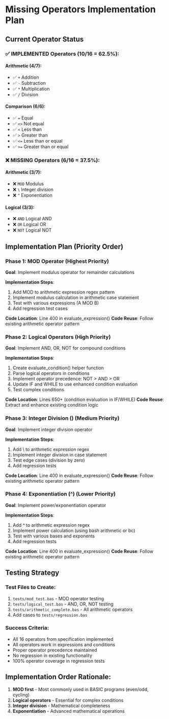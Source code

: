 # Missing Operators Implementation Plan

## Current Operator Status

### ✅ IMPLEMENTED Operators (10/16 = 62.5%):

#### Arithmetic (4/7):
- ✅ `+` Addition
- ✅ `-` Subtraction  
- ✅ `*` Multiplication
- ✅ `/` Division

#### Comparison (6/6):
- ✅ `=` Equal
- ✅ `<>` Not equal
- ✅ `<` Less than
- ✅ `>` Greater than
- ✅ `<=` Less than or equal
- ✅ `>=` Greater than or equal

### ❌ MISSING Operators (6/16 = 37.5%):

#### Arithmetic (3/7):
- ❌ `MOD` Modulus
- ❌ `\` Integer division
- ❌ `^` Exponentiation

#### Logical (3/3):
- ❌ `AND` Logical AND
- ❌ `OR` Logical OR
- ❌ `NOT` Logical NOT

## Implementation Plan (Priority Order)

### Phase 1: MOD Operator (Highest Priority)
**Goal**: Implement modulus operator for remainder calculations

**Implementation Steps**:
1. Add MOD to arithmetic expression regex pattern
2. Implement modulus calculation in arithmetic case statement
3. Test with various expressions (A MOD B)
4. Add regression test cases

**Code Location**: Line 400 in evaluate_expression()
**Code Reuse**: Follow existing arithmetic operator pattern

### Phase 2: Logical Operators (High Priority)
**Goal**: Implement AND, OR, NOT for compound conditions

**Implementation Steps**:
1. Create evaluate_condition() helper function
2. Parse logical operators in conditions
3. Implement operator precedence: NOT > AND > OR
4. Update IF and WHILE to use enhanced condition evaluation
5. Test complex conditions

**Code Location**: Lines 650+ (condition evaluation in IF/WHILE)
**Code Reuse**: Extract and enhance existing condition logic

### Phase 3: Integer Division (\) (Medium Priority)
**Goal**: Implement integer division operator

**Implementation Steps**:
1. Add \ to arithmetic expression regex
2. Implement integer division in case statement
3. Test edge cases (division by zero)
4. Add regression tests

**Code Location**: Line 400 in evaluate_expression()
**Code Reuse**: Follow existing arithmetic operator pattern

### Phase 4: Exponentiation (^) (Lower Priority)
**Goal**: Implement power/exponentiation operator

**Implementation Steps**:
1. Add ^ to arithmetic expression regex
2. Implement power calculation (using bash arithmetic or bc)
3. Test with various bases and exponents
4. Add regression tests

**Code Location**: Line 400 in evaluate_expression()
**Code Reuse**: Follow existing arithmetic operator pattern

## Testing Strategy

### Test Files to Create:
1. `tests/mod_test.bas` - MOD operator testing
2. `tests/logical_test.bas` - AND, OR, NOT testing
3. `tests/arithmetic_complete.bas` - All arithmetic operators
4. Add cases to `tests/regression.bas`

### Success Criteria:
- All 16 operators from specification implemented
- All operators work in expressions and conditions
- Proper operator precedence maintained
- No regression in existing functionality
- 100% operator coverage in regression tests

## Implementation Order Rationale:
1. **MOD first** - Most commonly used in BASIC programs (even/odd, cycling)
2. **Logical operators** - Essential for complex conditions
3. **Integer division** - Mathematical completeness
4. **Exponentiation** - Advanced mathematical operations
